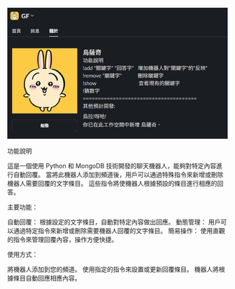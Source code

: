 
![alt text](image.png)

功能說明

這是一個使用 Python 和 MongoDB 技術開發的聊天機器人，能夠對特定內容進行自動回覆。
當將此機器人添加到頻道後，用戶可以通過特殊指令來新增或刪除機器人需要回覆的文字條目。
這些指令將使機器人根據預設的條目進行相應的回答。

主要功能：

自動回覆： 根據設定的文字條目，自動對特定內容做出回應。
動態管理： 用戶可以通過特定指令來新增或刪除需要機器人回覆的文字條目。
簡易操作： 使用直觀的指令來管理回覆內容，操作方便快捷。

使用方式：

將機器人添加到您的頻道。
使用指定的指令來設置或更新回覆條目。
機器人將根據條目自動回應相應內容。

